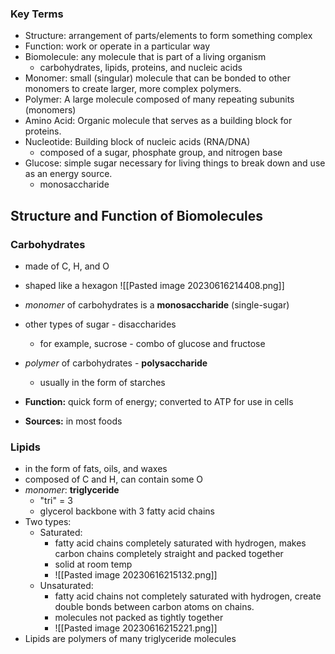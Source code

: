### Key Terms
- Structure: arrangement of parts/elements to form something complex
- Function: work or operate in a particular way
- Biomolecule: any molecule that is part of a living organism
	- carbohydrates, lipids, proteins, and nucleic acids
- Monomer: small (singular) molecule that can be bonded to other monomers to create larger, more complex polymers.
- Polymer: A large molecule composed of many repeating subunits (monomers)
- Amino Acid: Organic molecule that serves as a building block for proteins.
- Nucleotide: Building block of nucleic acids (RNA/DNA)
	- composed of a sugar, phosphate group, and nitrogen base
- Glucose: simple sugar necessary for living things to break down and use as an energy source.
	- monosaccharide

## Structure and Function of Biomolecules

### Carbohydrates
- made of C, H, and O
- shaped like a hexagon
![[Pasted image 20230616214408.png]]

- *monomer* of carbohydrates is a **monosaccharide** (single-sugar)
- other types of sugar - disaccharides
	- for example, sucrose - combo of glucose and fructose
- *polymer* of carbohydrates - **polysaccharide**
	- usually in the form of starches
- **Function:** quick form of energy; converted to ATP for use in cells
- **Sources:** in most foods

### Lipids
- in the form of fats, oils, and waxes
- composed of C and H, can contain some O
- *monomer*: **triglyceride**
	- "tri" = 3
	- glycerol backbone with 3 fatty acid chains
- Two types:
	- Saturated:
		- fatty acid chains completely saturated with hydrogen, makes carbon chains completely straight and packed together
		- solid at room temp
		- ![[Pasted image 20230616215132.png]]
	- Unsaturated:
		- fatty acid chains not completely saturated with hydrogen, create double bonds between carbon atoms on chains.
		- molecules not packed as tightly together
		- ![[Pasted image 20230616215221.png]]
- Lipids are polymers of many triglyceride molecules